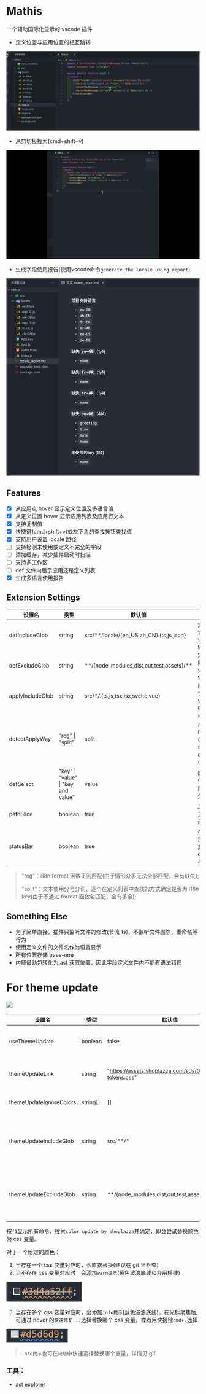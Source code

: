# Mathis

一个辅助国际化显示的 vscode 插件

- 定义位置与应用位置的相互跳转

![](https://github.com/cheapCoder/mathis/blob/develop/img/intro.gif?raw=true)

- 从剪切板搜索(cmd+shift+v)

![](https://github.com/cheapCoder/mathis/blob/develop/img/search.gif?raw=true)

- 生成字段使用报告(使用vscode命令`generate the locale using report`)

![](https://github.com/cheapCoder/mathis/blob/develop/img/report.png?raw=true)

## Features

- [x] 从应用点 hover 显示定义位置及多语言值
- [x] 从定义位置 hover 显示应用列表及应用行文本
- [x] 支持复制值
- [x] 快捷键(cmd+shift+v)或左下角的查找按钮查找值
- [x] 支持用户设置 locale 路径
- [ ] 支持检测未使用或定义不完全的字段
- [ ] 添加缓存，减少插件启动时扫描
- [ ] 支持多工作区
- [ ] def 文件内展示应用还是定义列表
- [x] 生成多语言使用报告

## Extension Settings

| 设置名           | 类型                                | 默认值                                        | 描述                                                                                                   |
| ---------------- | ----------------------------------- | --------------------------------------------- | ------------------------------------------------------------------------------------------------------ |
| defIncludeGlob   | string                              | src/\*\*/locale/{en_US,zh_CN}.{ts,js,json}    | 定义文件包含:[(使用 vscode glob)](https://code.visualstudio.com/api/references/vscode-api#GlobPattern) |
| defExcludeGlob   | string                              | \*\*/{node_modules,dist,out,test,assets}/\*\* | 定义文件排除:[(使用 vscode glob)](https://code.visualstudio.com/api/references/vscode-api#GlobPattern) |
| applyIncludeGlob | string                              | src/\*_/_.{ts,js,tsx,jsx,svelte,vue}          | 应用文件包含:[(使用 vscode glob)](https://code.visualstudio.com/api/references/vscode-api#GlobPattern) |
| detectApplyWay   | "reg" \| "split"                    | split                                         | 检测应用节点的方式<br />reg:正则匹配(会有缺失)); split:分词在 def 中查找(会有多余)                     |
| defSelect        | "key" \| "value" \| "key and value" | value                                         | 跳转定义文件时选择字段的哪些部分                                                                       |
| pathSlice        | boolean                             | true                                          | 显示路径时去除 src 之前的部分                                                                          |
| statusBar        | boolean                             | true                                          | 在左下方显示查找按钮,其行为与 cmd+shift+v 相同                                                         |

> "reg"：i18n format 函数正则匹配(由于情形众多无法全部匹配，会有缺失);
>
> "split"：文本使用分号分词，逐个在定义列表中查找的方式确定是否为 i18n key(由于不通过 format 函数名匹配，会有多余);

## Something Else

- 为了简单直接，插件只监听文件的修改(节流 1s)，不监听文件删除，重命名等行为
- 使用定义文件的文件名作为语言显示
- 所有位置存储 base-one
- 内部借助包转化为 ast 获取位置，因此字段定义文件内不能有语法错误

# For theme update

![](https://github.com/cheapCoder/mathis/blob/develop/img/color_update.gif?raw=true)

| 设置名                  | 类型     | 默认值                                                     | 描述                                                                                                           |
| ----------------------- | -------- | ---------------------------------------------------------- | -------------------------------------------------------------------------------------------------------------- |
| useThemeUpdate          | boolean  | false                                                      | 是否开启主题升级功能                                                                                            |
| themeUpdateLink         | string   | "https://assets.shoplazza.com/sds/0.1.1/design-tokens.css" | 主题升级的 css 链接                                                                                            |
| themeUpdateIgnoreColors | string[] | []                                                         | 替换中忽略的 color                                                                                             |
| themeUpdateIncludeGlob  | string   | src/\*\*_/_\*                                              | 主题升级涉及文件包含:[(使用 vscode glob)](https://code.visualstudio.com/api/references/vscode-api#GlobPattern) |
| themeUpdateExcludeGlob  | string   | \*\*/{node_modules,dist,out,test,assets}/\*\*              | 主题升级涉及文件排除:[(使用 vscode glob)](https://code.visualstudio.com/api/references/vscode-api#GlobPattern) |

按`f1`显示所有命令，搜索`color update by shoplazza`并确定，即会尝试替换颜色为 css 变量。

对于一个给定的颜色：

1. 当存在一个 css 变量对应时，会直接替换(建议在 git 里检查)
2. 当不存在 css 变量对应时，会添加`warn提示`(黄色波浪底线和弃用横线)

![](https://github.com/cheapCoder/mathis/blob/develop/img/warn_color.png?raw=true)

3. 当存在多个 css 变量对应时，会添加`info提示`(蓝色波浪底线)。在光标聚焦后,可通过 hover 的`快速修复...`选择替换哪个 css 变量，或者用快捷键`cmd+.`选择

![](https://github.com/cheapCoder/mathis/blob/develop/img/info_color.png?raw=true)

> `info提示`也可在`问题`中快速选择替换哪个变量，详情见 gif

### 工具：

- [ast explorer](https://astexplorer.net/)
